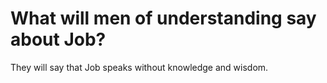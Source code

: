# What will men of understanding say about Job?

They will say that Job speaks without knowledge and wisdom.
